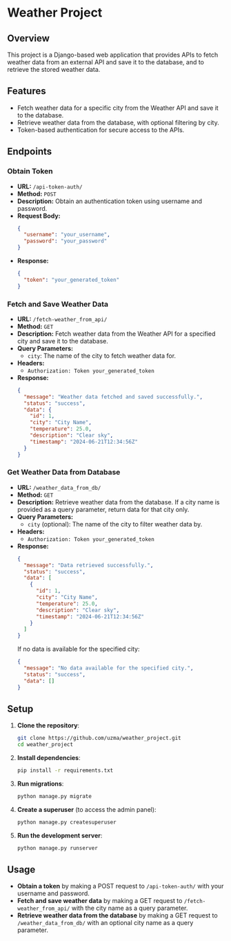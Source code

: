 # Weather Project

## Overview
This project is a Django-based web application that provides APIs to fetch weather data from an external API and save it to the database, and to retrieve the stored weather data.

## Features
- Fetch weather data for a specific city from the Weather API and save it to the database.
- Retrieve weather data from the database, with optional filtering by city.
- Token-based authentication for secure access to the APIs.

## Endpoints

### Obtain Token
- **URL:** `/api-token-auth/`
- **Method:** `POST`
- **Description:** Obtain an authentication token using username and password.
- **Request Body:**
  ```json
  {
    "username": "your_username",
    "password": "your_password"
  }
  ```
- **Response:**
  ```json
  {
    "token": "your_generated_token"
  }
  ```

### Fetch and Save Weather Data
- **URL:** `/fetch-weather_from_api/`
- **Method:** `GET`
- **Description:** Fetch weather data from the Weather API for a specified city and save it to the database.
- **Query Parameters:**
  - `city`: The name of the city to fetch weather data for.
- **Headers:**
  - `Authorization: Token your_generated_token`
- **Response:**
  ```json
  {
    "message": "Weather data fetched and saved successfully.",
    "status": "success",
    "data": {
      "id": 1,
      "city": "City Name",
      "temperature": 25.0,
      "description": "Clear sky",
      "timestamp": "2024-06-21T12:34:56Z"
    }
  }
  ```

### Get Weather Data from Database
- **URL:** `/weather_data_from_db/`
- **Method:** `GET`
- **Description:** Retrieve weather data from the database. If a city name is provided as a query parameter, return data for that city only.
- **Query Parameters:**
  - `city` (optional): The name of the city to filter weather data by.
- **Headers:**
  - `Authorization: Token your_generated_token`
- **Response:**
  ```json
  {
    "message": "Data retrieved successfully.",
    "status": "success",
    "data": [
      {
        "id": 1,
        "city": "City Name",
        "temperature": 25.0,
        "description": "Clear sky",
        "timestamp": "2024-06-21T12:34:56Z"
      }
    ]
  }
  ```
  If no data is available for the specified city:
  ```json
  {
    "message": "No data available for the specified city.",
    "status": "success",
    "data": []
  }
  ```

## Setup

1. **Clone the repository**:
   ```sh
   git clone https://github.com/uzma/weather_project.git
   cd weather_project
   ```

2. **Install dependencies**:
   ```sh
   pip install -r requirements.txt
   ```

3. **Run migrations**:
   ```sh
   python manage.py migrate
   ```

4. **Create a superuser** (to access the admin panel):
   ```sh
   python manage.py createsuperuser
   ```

5. **Run the development server**:
   ```sh
   python manage.py runserver
   ```

## Usage

- **Obtain a token** by making a POST request to `/api-token-auth/` with your username and password.
- **Fetch and save weather data** by making a GET request to `/fetch-weather_from_api/` with the city name as a query parameter.
- **Retrieve weather data from the database** by making a GET request to `/weather_data_from_db/` with an optional city name as a query parameter.

